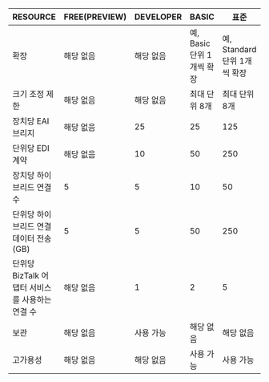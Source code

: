 | RESOURCE | FREE(PREVIEW) | DEVELOPER | BASIC | 표준 | PREMIUM |
| --- | --- | --- | --- | --- | --- |
| 확장 |해당 없음 |해당 없음 |예, Basic 단위 1개씩 확장 |예, Standard 단위 1개씩 확장 |예, Premium 단위 1개씩 확장 |
| 크기 조정 제한 |해당 없음 |해당 없음 |최대 단위 8개 |최대 단위 8개 |최대 단위 8개 |
| 장치당 EAI 브리지 |해당 없음 |25 |25 |125 |500 |
| 단위당 EDI 계약 |해당 없음 |10 |50 |250 |1000 |
| 장치당 하이브리드 연결 수 |5 |5 |10 |50 |100 |
| 단위당 하이브리드 연결 데이터 전송(GB) |5 |5 |50 |250 |500 |
| 단위당 BizTalk 어댑터 서비스를 사용하는 연결 수 |해당 없음 |1 |2 |5 |25 |
| 보관 |해당 없음 |사용 가능 |해당 없음 |해당 없음 |사용 가능 |
| 고가용성 |해당 없음 |해당 없음 |사용 가능 |사용 가능 |사용 가능 |

<!---HONumber=Oct15_HO3-->